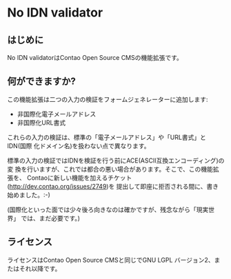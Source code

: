 # No IDN validator

## はじめに

No IDN validatorはContao Open Source CMSの機能拡張です。


## 何ができますか?

この機能拡張は二つの入力の検証をフォームジェネレーターに追加します:

* 非国際化電子メールアドレス
* 非国際化URL書式

これらの入力の検証は、標準の「電子メールアドレス」や「URL書式」とIDN(国際
化ドメイン名)を扱わない点で異なります。

標準の入力の検証ではIDNを検証を行う前にACE(ASCII互換エンコーディング)の変
換を行いますが、これでは都合の悪い場合があります。そこで、この機能拡張を、
Contaoに新しい機能を加えるチケット(http://dev.contao.org/issues/2749)を
提出して即座に拒否される間に、書き始めました。:-)

(国際化といった面では少々後ろ向きなのは確かですが、残念ながら「現実世界」
では、まだ必要です。)

## ライセンス

ライセンスはContao Open Source CMSと同じでGNU LGPL バージョン2、またはそれ以降です。
